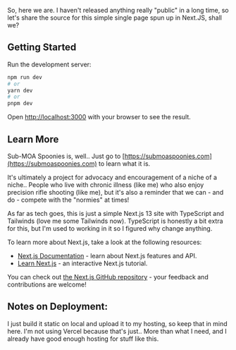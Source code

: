 So, here we are. I haven't released anything really "public" in a long time, so let's share the source for this simple single page spun up in Next.JS, shall we?

## Getting Started

Run the development server:

```bash
npm run dev
# or
yarn dev
# or
pnpm dev
```

Open [http://localhost:3000](http://localhost:3000) with your browser to see the result.

## Learn More

Sub-MOA Spoonies is, well.. Just go to [https://submoaspoonies.com](https://submoaspoonies.com) to learn what it is.

It's ultimately a project for advocacy and encouragement of a niche of a niche.. People who live with chronic illness (like me) who also enjoy precision rifle shooting (like me), but it's also a reminder that we can - and do - compete with the "normies" at times!

As far as tech goes, this is just a simple Next.js 13 site with TypeScript and Tailwinds (love me some Tailwinds now). TypeScript is honestly a bit extra for this, but I'm used to working in it so I figured why change anything.

To learn more about Next.js, take a look at the following resources:

- [Next.js Documentation](https://nextjs.org/docs) - learn about Next.js features and API.
- [Learn Next.js](https://nextjs.org/learn) - an interactive Next.js tutorial.

You can check out [the Next.js GitHub repository](https://github.com/vercel/next.js/) - your feedback and contributions are welcome!

## Notes on Deployment:

I just build it static on local and upload it to my hosting, so keep that in mind here. I'm not using Vercel because that's just.. More than what I need, and I already have good enough hosting for stuff like this.